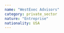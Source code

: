 ```yaml
---
name: "WestExec Advisors"
category: private_sector
nature: "Entreprise"
nationality: USA
---
```

    